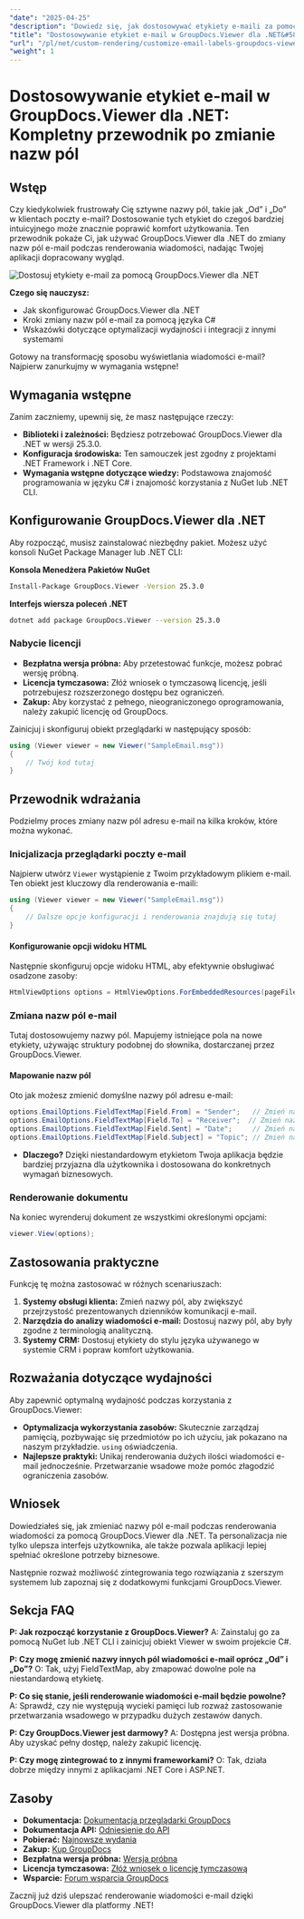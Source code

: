 ```yaml
---
"date": "2025-04-25"
"description": "Dowiedz się, jak dostosowywać etykiety e-maili za pomocą GroupDocs.Viewer dla .NET dzięki temu przewodnikowi krok po kroku. Ulepsz interfejs użytkownika swojej aplikacji, zmieniając nazwy pól, takich jak „Od” i „Do”."
"title": "Dostosowywanie etykiet e-mail w GroupDocs.Viewer dla .NET&#58; Kompletny przewodnik po zmianie nazw pól"
"url": "/pl/net/custom-rendering/customize-email-labels-groupdocs-viewer-dotnet/"
"weight": 1
---
```


# Dostosowywanie etykiet e-mail w GroupDocs.Viewer dla .NET: Kompletny przewodnik po zmianie nazw pól

## Wstęp

Czy kiedykolwiek frustrowały Cię sztywne nazwy pól, takie jak „Od” i „Do” w klientach poczty e-mail? Dostosowanie tych etykiet do czegoś bardziej intuicyjnego może znacznie poprawić komfort użytkowania. Ten przewodnik pokaże Ci, jak używać GroupDocs.Viewer dla .NET do zmiany nazw pól e-mail podczas renderowania wiadomości, nadając Twojej aplikacji dopracowany wygląd.

![Dostosuj etykiety e-mail za pomocą GroupDocs.Viewer dla .NET](/viewer/custom-rendering/customize-email-labels-img.png)

**Czego się nauczysz:**
- Jak skonfigurować GroupDocs.Viewer dla .NET
- Kroki zmiany nazw pól e-mail za pomocą języka C#
- Wskazówki dotyczące optymalizacji wydajności i integracji z innymi systemami

Gotowy na transformację sposobu wyświetlania wiadomości e-mail? Najpierw zanurkujmy w wymagania wstępne!

## Wymagania wstępne

Zanim zaczniemy, upewnij się, że masz następujące rzeczy:

- **Biblioteki i zależności:** Będziesz potrzebować GroupDocs.Viewer dla .NET w wersji 25.3.0.
- **Konfiguracja środowiska:** Ten samouczek jest zgodny z projektami .NET Framework i .NET Core.
- **Wymagania wstępne dotyczące wiedzy:** Podstawowa znajomość programowania w języku C# i znajomość korzystania z NuGet lub .NET CLI.

## Konfigurowanie GroupDocs.Viewer dla .NET

Aby rozpocząć, musisz zainstalować niezbędny pakiet. Możesz użyć konsoli NuGet Package Manager lub .NET CLI:

**Konsola Menedżera Pakietów NuGet**
```bash
Install-Package GroupDocs.Viewer -Version 25.3.0
```

**Interfejs wiersza poleceń .NET**
```bash
dotnet add package GroupDocs.Viewer --version 25.3.0
```

### Nabycie licencji
- **Bezpłatna wersja próbna:** Aby przetestować funkcje, możesz pobrać wersję próbną.
- **Licencja tymczasowa:** Złóż wniosek o tymczasową licencję, jeśli potrzebujesz rozszerzonego dostępu bez ograniczeń.
- **Zakup:** Aby korzystać z pełnego, nieograniczonego oprogramowania, należy zakupić licencję od GroupDocs.

Zainicjuj i skonfiguruj obiekt przeglądarki w następujący sposób:

```csharp
using (Viewer viewer = new Viewer("SampleEmail.msg"))
{
    // Twój kod tutaj
}
```

## Przewodnik wdrażania

Podzielmy proces zmiany nazw pól adresu e-mail na kilka kroków, które można wykonać.

### Inicjalizacja przeglądarki poczty e-mail

Najpierw utwórz `Viewer` wystąpienie z Twoim przykładowym plikiem e-mail. Ten obiekt jest kluczowy dla renderowania e-maili:

```csharp
using (Viewer viewer = new Viewer("SampleEmail.msg"))
{
    // Dalsze opcje konfiguracji i renderowania znajdują się tutaj
}
```

#### Konfigurowanie opcji widoku HTML

Następnie skonfiguruj opcje widoku HTML, aby efektywnie obsługiwać osadzone zasoby:

```csharp
HtmlViewOptions options = HtmlViewOptions.ForEmbeddedResources(pageFilePathFormat);
```

### Zmiana nazw pól e-mail

Tutaj dostosowujemy nazwy pól. Mapujemy istniejące pola na nowe etykiety, używając struktury podobnej do słownika, dostarczanej przez GroupDocs.Viewer.

#### Mapowanie nazw pól

Oto jak możesz zmienić domyślne nazwy pól adresu e-mail:

```csharp
options.EmailOptions.FieldTextMap[Field.From] = "Sender";   // Zmień nazwę pola „Od” na „Nadawca”.
options.EmailOptions.FieldTextMap[Field.To] = "Receiver";  // Zmień nazwę pola „Do” na „Odbiorca”.
options.EmailOptions.FieldTextMap[Field.Sent] = "Date";     // Zmień nazwę pola „Wysłane” na „Data”.
options.EmailOptions.FieldTextMap[Field.Subject] = "Topic"; // Zmień nazwę pola „Temat” na „Temat”.
```

- **Dlaczego?** Dzięki niestandardowym etykietom Twoja aplikacja będzie bardziej przyjazna dla użytkownika i dostosowana do konkretnych wymagań biznesowych.

### Renderowanie dokumentu

Na koniec wyrenderuj dokument ze wszystkimi określonymi opcjami:

```csharp
viewer.View(options);
```

## Zastosowania praktyczne

Funkcję tę można zastosować w różnych scenariuszach:

1. **Systemy obsługi klienta:** Zmień nazwy pól, aby zwiększyć przejrzystość prezentowanych dzienników komunikacji e-mail.
2. **Narzędzia do analizy wiadomości e-mail:** Dostosuj nazwy pól, aby były zgodne z terminologią analityczną.
3. **Systemy CRM:** Dostosuj etykiety do stylu języka używanego w systemie CRM i popraw komfort użytkowania.

## Rozważania dotyczące wydajności

Aby zapewnić optymalną wydajność podczas korzystania z GroupDocs.Viewer:
- **Optymalizacja wykorzystania zasobów:** Skutecznie zarządzaj pamięcią, pozbywając się przedmiotów po ich użyciu, jak pokazano na naszym przykładzie. `using` oświadczenia.
- **Najlepsze praktyki:** Unikaj renderowania dużych ilości wiadomości e-mail jednocześnie. Przetwarzanie wsadowe może pomóc złagodzić ograniczenia zasobów.

## Wniosek

Dowiedziałeś się, jak zmieniać nazwy pól e-mail podczas renderowania wiadomości za pomocą GroupDocs.Viewer dla .NET. Ta personalizacja nie tylko ulepsza interfejs użytkownika, ale także pozwala aplikacji lepiej spełniać określone potrzeby biznesowe. 

Następnie rozważ możliwość zintegrowania tego rozwiązania z szerszym systemem lub zapoznaj się z dodatkowymi funkcjami GroupDocs.Viewer.

## Sekcja FAQ

**P: Jak rozpocząć korzystanie z GroupDocs.Viewer?**
A: Zainstaluj go za pomocą NuGet lub .NET CLI i zainicjuj obiekt Viewer w swoim projekcie C#.

**P: Czy mogę zmienić nazwy innych pól wiadomości e-mail oprócz „Od” i „Do”?**
O: Tak, użyj FieldTextMap, aby zmapować dowolne pole na niestandardową etykietę.

**P: Co się stanie, jeśli renderowanie wiadomości e-mail będzie powolne?**
A: Sprawdź, czy nie występują wycieki pamięci lub rozważ zastosowanie przetwarzania wsadowego w przypadku dużych zestawów danych.

**P: Czy GroupDocs.Viewer jest darmowy?**
A: Dostępna jest wersja próbna. Aby uzyskać pełny dostęp, należy zakupić licencję.

**P: Czy mogę zintegrować to z innymi frameworkami?**
O: Tak, działa dobrze między innymi z aplikacjami .NET Core i ASP.NET.

## Zasoby
- **Dokumentacja:** [Dokumentacja przeglądarki GroupDocs](https://docs.groupdocs.com/viewer/net/)
- **Dokumentacja API:** [Odniesienie do API](https://reference.groupdocs.com/viewer/net/)
- **Pobierać:** [Najnowsze wydania](https://releases.groupdocs.com/viewer/net/)
- **Zakup:** [Kup GroupDocs](https://purchase.groupdocs.com/buy)
- **Bezpłatna wersja próbna:** [Wersja próbna](https://releases.groupdocs.com/viewer/net/)
- **Licencja tymczasowa:** [Złóż wniosek o licencję tymczasową](https://purchase.groupdocs.com/temporary-license/)
- **Wsparcie:** [Forum wsparcia GroupDocs](https://forum.groupdocs.com/c/viewer/9)

Zacznij już dziś ulepszać renderowanie wiadomości e-mail dzięki GroupDocs.Viewer dla platformy .NET!